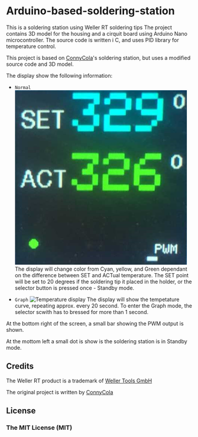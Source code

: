 # Arduino-based-soldering-station
This is a soldering station using Weller RT soldering tips
The project contains 3D model for the housing and a cirquit board using Arduino Nano microcontroller.
The source code is written i C, and uses PID library for temperature control.

This project is based on [ConnyCola](https://github.com/ConnyCola/SolderingStation/tree/master/3D)'s soldering station, but uses a modified source code and 3D model.

The display show the following information:
- `Normal`
![Temperature display](SET_ST.png)
The display will change color from Cyan, yellow, and Green dependant on the difference between SET and ACTual temperature. The SET point will be set to 20 degrees if the soldering tip it placed in the holder, or the selector button is pressed once - Standby mode.

- `Graph`
![Temperature display](Graph_ST.png)
The display will show the tempetature curve, repeating approx. every 20 second. To enter the Graph mode, the selector scwith has to bressed for more than 1 second.

At the bottom right of the screen, a small bar showing the PWM output is shown. 

At the mottom left a small dot is show is the soldering station is in Standby mode.

## Credits

The Weller RT product is a trademark of [Weller Tools GmbH](https://www.weller-tools.com/index.html)

The original project is written by [ConnyCola](https://github.com/ConnyCola/SolderingStation/tree/master/3D)

## License

### The MIT License (MIT)
